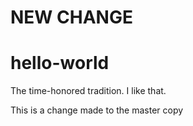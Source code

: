 # NEW CHANGE
# hello-world
The time-honored tradition.  I  like that.

This is a change made to the master copy

